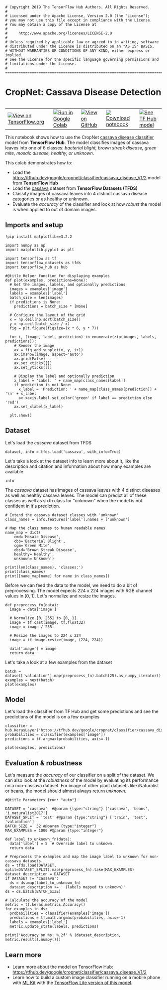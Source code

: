 ```
# Copyright 2019 The TensorFlow Hub Authors. All Rights Reserved.
#
# Licensed under the Apache License, Version 2.0 (the "License");
# you may not use this file except in compliance with the License.
# You may obtain a copy of the License at
#
#     http://www.apache.org/licenses/LICENSE-2.0
#
# Unless required by applicable law or agreed to in writing, software
# distributed under the License is distributed on an "AS IS" BASIS,
# WITHOUT WARRANTIES OR CONDITIONS OF ANY KIND, either express or implied.
# See the License for the specific language governing permissions and
# limitations under the License.
# ==============================================================================
```

# CropNet: Cassava Disease Detection

<table class="tfo-notebook-buttons" align="left">
  <td>
    <a target="_blank" href="https://www.tensorflow.org/hub/tutorials/cropnet_cassava"><img src="https://www.tensorflow.org/images/tf_logo_32px.png" />View on TensorFlow.org</a>
  </td>
  <td>
    <a target="_blank" href="https://colab.research.google.com/github/tensorflow/docs/blob/master/site/en/hub/tutorials/cropnet_cassava.ipynb"><img src="https://www.tensorflow.org/images/colab_logo_32px.png" />Run in Google Colab</a>
  </td>
  <td>
    <a target="_blank" href="https://github.com/tensorflow/docs/blob/master/site/en/hub/tutorials/cropnet_cassava.ipynb"><img src="https://www.tensorflow.org/images/GitHub-Mark-32px.png" />View on GitHub</a>
  </td>
  <td>
    <a href="https://storage.googleapis.com/tensorflow_docs/docs/site/en/hub/tutorials/cropnet_cassava.ipynb"><img src="https://www.tensorflow.org/images/download_logo_32px.png" />Download notebook</a>
  </td>
  <td>
    <a href="https://tfhub.dev/google/cropnet/classifier/cassava_disease_V1/2"><img src="https://www.tensorflow.org/images/hub_logo_32px.png" />See TF Hub model</a>
  </td>
</table>

This notebook shows how to use the CropNet [cassava disease classifier](https://tfhub.dev/google/cropnet/classifier/cassava_disease_V1/2) model from **TensorFlow Hub**. The model classifies images of cassava leaves into one of 6 classes: *bacterial blight, brown streak disease, green mite, mosaic disease, healthy, or unknown*.

This colab demonstrates how to:
 * Load the https://tfhub.dev/google/cropnet/classifier/cassava_disease_V1/2 model from **TensorFlow Hub**
 * Load the [cassava](https://www.tensorflow.org/datasets/catalog/cassava) dataset from **TensorFlow Datasets (TFDS)**
 * Classify images of cassava leaves into 4 distinct cassava disease categories or as healthy or unknown.
 * Evaluate the *accuracy* of the classifier and look at how *robust* the model is  when applied to out of domain images.

## Imports and setup


```
!pip install matplotlib==3.2.2
```


```
import numpy as np
import matplotlib.pyplot as plt

import tensorflow as tf
import tensorflow_datasets as tfds
import tensorflow_hub as hub
```


```
#@title Helper function for displaying examples
def plot(examples, predictions=None):
  # Get the images, labels, and optionally predictions
  images = examples['image']
  labels = examples['label']
  batch_size = len(images)
  if predictions is None:
    predictions = batch_size * [None]

  # Configure the layout of the grid
  x = np.ceil(np.sqrt(batch_size))
  y = np.ceil(batch_size / x)
  fig = plt.figure(figsize=(x * 6, y * 7))

  for i, (image, label, prediction) in enumerate(zip(images, labels, predictions)):
    # Render the image
    ax = fig.add_subplot(x, y, i+1)
    ax.imshow(image, aspect='auto')
    ax.grid(False)
    ax.set_xticks([])
    ax.set_yticks([])

    # Display the label and optionally prediction
    x_label = 'Label: ' + name_map[class_names[label]]
    if prediction is not None:
      x_label = 'Prediction: ' + name_map[class_names[prediction]] + '\n' + x_label
      ax.xaxis.label.set_color('green' if label == prediction else 'red')
    ax.set_xlabel(x_label)

  plt.show()
```

## Dataset

Let's load the *cassava* dataset from TFDS


```
dataset, info = tfds.load('cassava', with_info=True)
```

Let's take a look at the dataset info to learn more about it, like the description and citation and information about how many examples are available


```
info
```

The *cassava* dataset has images of cassava leaves with 4 distinct diseases as well as healthy cassava leaves. The model can predict all of these classes as well as sixth class for "unknown" when the model is not confident in it's prediction.


```
# Extend the cassava dataset classes with 'unknown'
class_names = info.features['label'].names + ['unknown']

# Map the class names to human readable names
name_map = dict(
    cmd='Mosaic Disease',
    cbb='Bacterial Blight',
    cgm='Green Mite',
    cbsd='Brown Streak Disease',
    healthy='Healthy',
    unknown='Unknown')

print(len(class_names), 'classes:')
print(class_names)
print([name_map[name] for name in class_names])
```

Before we can feed the data to the model, we need to do a bit of preprocessing. The model expects 224 x 224 images with RGB channel values in [0, 1]. Let's normalize and resize the images.


```
def preprocess_fn(data):
  image = data['image']

  # Normalize [0, 255] to [0, 1]
  image = tf.cast(image, tf.float32)
  image = image / 255.

  # Resize the images to 224 x 224
  image = tf.image.resize(image, (224, 224))

  data['image'] = image
  return data
```

Let's take a look at a few examples from the dataset


```
batch = dataset['validation'].map(preprocess_fn).batch(25).as_numpy_iterator()
examples = next(batch)
plot(examples)
```

## Model

Let's load the classifier from TF Hub and get some predictions and see the predictions of the model is on a few examples


```
classifier = hub.KerasLayer('https://tfhub.dev/google/cropnet/classifier/cassava_disease_V1/2')
probabilities = classifier(examples['image'])
predictions = tf.argmax(probabilities, axis=-1)
```


```
plot(examples, predictions)
```

## Evaluation & robustness

Let's measure the *accuracy* of our classifier on a split of the dataset. We can also look at the *robustness* of the model by evaluating its performance on a non-cassava dataset. For image of other plant datasets like iNaturalist or beans, the model should almost always return *unknown*.


```
#@title Parameters {run: "auto"}

DATASET = 'cassava'  #@param {type:"string"} ['cassava', 'beans', 'i_naturalist2017']
DATASET_SPLIT = 'test' #@param {type:"string"} ['train', 'test', 'validation']
BATCH_SIZE =  32 #@param {type:"integer"}
MAX_EXAMPLES = 1000 #@param {type:"integer"}

```


```
def label_to_unknown_fn(data):
  data['label'] = 5  # Override label to unknown.
  return data
```


```
# Preprocess the examples and map the image label to unknown for non-cassava datasets.
ds = tfds.load(DATASET, split=DATASET_SPLIT).map(preprocess_fn).take(MAX_EXAMPLES)
dataset_description = DATASET
if DATASET != 'cassava':
  ds = ds.map(label_to_unknown_fn)
  dataset_description += ' (labels mapped to unknown)'
ds = ds.batch(BATCH_SIZE)

# Calculate the accuracy of the model
metric = tf.keras.metrics.Accuracy()
for examples in ds:
  probabilities = classifier(examples['image'])
  predictions = tf.math.argmax(probabilities, axis=-1)
  labels = examples['label']
  metric.update_state(labels, predictions)

print('Accuracy on %s: %.2f' % (dataset_description, metric.result().numpy()))
```

## Learn more

* Learn more about the model on TensorFlow Hub: https://tfhub.dev/google/cropnet/classifier/cassava_disease_V1/2
* Learn how to build a custom image classifier running on a mobile phone with [ML Kit](https://developers.google.com/ml-kit/custom-models#tfhub) with the [TensorFlow Lite version of this model](https://tfhub.dev/google/lite-model/cropnet/classifier/cassava_disease_V1/1).
